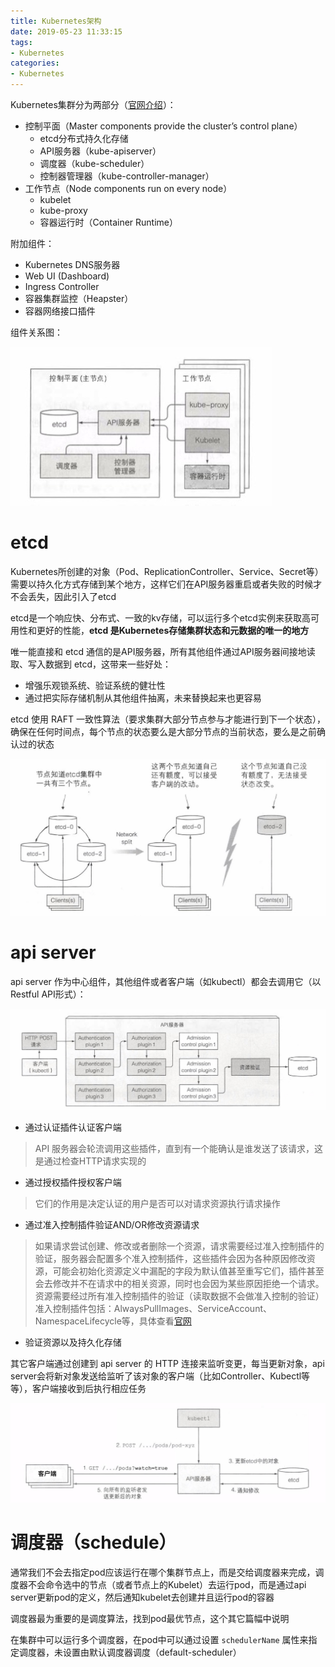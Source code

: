 ```yaml
---
title: Kubernetes架构
date: 2019-05-23 11:33:15
tags:
- Kubernetes
categories:
- Kubernetes
---
```


Kubernetes集群分为两部分（[官网介绍](https://kubernetes.io/docs/concepts/overview/components/)）：
* 控制平面（Master components provide the cluster’s control plane）
    * etcd分布式持久化存储
    * API服务器（kube-apiserver）
    * 调度器（kube-scheduler）
    * 控制器管理器（kube-controller-manager）
* 工作节点（Node components run on every node）
    * kubelet
    * kube-proxy
    * 容器运行时（Container Runtime）

附加组件：
* Kubernetes DNS服务器
* Web UI (Dashboard)
* Ingress Controller
* 容器集群监控（Heapster）
* 容器网络接口插件

组件关系图：

![](/images/kubernetes/k8s组件关系图.png)

# etcd

Kubernetes所创建的对象（Pod、ReplicationController、Service、Secret等）需要以持久化方式存储到某个地方，这样它们在API服务器重启或者失败的时候才不会丢失，因此引入了etcd

etcd是一个响应快、分布式、一致的kv存储，可以运行多个etcd实例来获取高可用性和更好的性能，**etcd 是Kubernetes存储集群状态和元数据的唯一的地方**

唯一能直接和 etcd 通信的是API服务器，所有其他组件通过API服务器间接地读取、写入数据到 etcd，这带来一些好处：
* 增强乐观锁系统、验证系统的健壮性
* 通过把实际存储机制从其他组件抽离，未来替换起来也更容易

etcd 使用 RAFT 一致性算法（要求集群大部分节点参与才能进行到下一个状态），确保在任何时间点，每个节点的状态要么是大部分节点的当前状态，要么是之前确认过的状态

![](/images/kubernetes/etcd集群一致性.png)

# api server

api server 作为中心组件，其他组件或者客户端（如kubectl）都会去调用它（以Restful API形式）：

![](/images/kubernetes/apiserver调用流程示例.png)

* 通过认证插件认证客户端
> API 服务器会轮流调用这些插件，直到有一个能确认是谁发送了该请求，这是通过检查HTTP请求实现的
* 通过授权插件授权客户端
> 它们的作用是决定认证的用户是否可以对请求资源执行请求操作
* 通过准入控制插件验证AND/OR修改资源请求
> 如果请求尝试创建、修改或者删除一个资源，请求需要经过准入控制插件的验证，服务器会配置多个准入控制插件，这些插件会因为各种原因修改资源，可能会初始化资源定义中漏配的字段为默认值甚至重写它们，插件甚至会去修改并不在请求中的相关资源，同时也会因为某些原因拒绝一个请求。资源需要经过所有准入控制插件的验证（读取数据不会做准入控制的验证）
> 准入控制插件包括：AlwaysPullImages、ServiceAccount、NamespaceLifecycle等，具体查看[官网](https://kubernetes.io/docs/reference/access-authn-authz/admission-controllers/)
* 验证资源以及持久化存储

其它客户端通过创建到 api server 的 HTTP 连接来监听变更，每当更新对象，api server会将新对象发送给监听了该对象的客户端（比如Controller、Kubectl等等），客户端接收到后执行相应任务

![](/images/kubernetes/apiserver-watch.png)

# 调度器（schedule）

通常我们不会去指定pod应该运行在哪个集群节点上，而是交给调度器来完成，调度器不会命令选中的节点（或者节点上的Kubelet）去运行pod，而是通过api server更新pod的定义，然后通知kubelet去创建并且运行pod的容器

调度器最为重要的是调度算法，找到pod最优节点，这个其它篇幅中说明

在集群中可以运行多个调度器，在pod中可以通过设置 `schedulerName` 属性来指定调度器，未设置由默认调度器调度（default-scheduler）